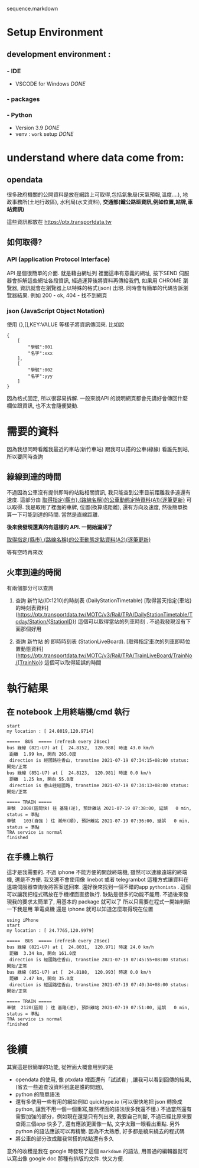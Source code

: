 sequence.markdown
# Setup Environment
## development environment :
### - IDE
- VSCODE for Windows *DONE*
### - packages

### - Python
- Version 3.9  *DONE*
- venv : `work` setup *DONE*

# understand where data come from:
## opendata
很多政府機關的公開資料是放在網路上可取得,包括氣象局(天氣預報,溫度....), 地政事務所(土地行政區), 水利局(水文資料), __交通部(鐵公路班資訊,例如位置,站牌,車站資訊)__

這些資訊都放在 https://ptx.transportdata.tw

## 如何取得?
### API (application Protocol Interface)
API 是個很簡單的介面. 就是藉由網址列 裡面這串有意義的網址, 按下SEND 伺服器會拆解這些網址各段資訊, 經過運算後將資料再傳給我們, 如果用 CHROME 瀏覽器, 資訊就會在瀏覽器上以特殊的格式(json) 出現. 同時會有簡單的代碼告訴瀏覽器結果. 例如 200 - ok, 404 - 找不到網頁

### json (JavaScript Object Notation)
使用 {},[],KEY:VALUE 等樣子將資訊傳回來. 比如說
```
{
    [
        "學號":001
        "名字":xxx
    ],
    [
        "學號":002
        "名字":yyy
    ]
}
```
因為格式固定, 所以很容易拆解. 一般來說API 的說明網頁都會先講好會傳回什麼欄位跟資訊, 也不太會隨便變動.

# 需要的資料
因為我想同時看離我最近的車站(新竹車站) 跟我可以搭的公車(綠線) 看誰先到站, 所以要同時查詢

## 綠線到達的時間 
  不過因為公車沒有提供即時的站點相關資訊, 我只能查到公車目前距離我多遠還有速度. 這部分由 
[取得指定{縣市},{路線名稱}的公車動態定時資料(A1){逐筆更新}](https://ptx.transportdata.tw/MOTC/v2/Bus/RealTimeByFrequency/Streaming/City/{City}/{RouteName})
可以取得. 我是取用了裡面的車牌, 位置(換算成距離), 還有方向及速度, 然後簡單換算一下可能到達的時間. 當然是直線距離.

**後來我發現還真的有這樣的 API. 一開始漏掉了**

[取得指定{縣市},{路線名稱}的公車動態定點資料(A2){逐筆更新}](https://ptx.transportdata.tw/MOTC/v2/Bus/RealTimeNearStop/Streaming/City/{City}/{RouteName})

等有空時再來改

## 火車到達的時間

有兩個部分可以查詢

1. 查詢 新竹站(ID:1210)的時刻表 (DailyStationTimetable)
[取得當天指定{車站}的時刻表資料] (https://ptx.transportdata.tw/MOTC/v3/Rail/TRA/DailyStationTimetable/Today/Station/{StationID})
這個可以取得當站的列車時刻 . 不過我發現沒有下面那個好用

2. 查詢 新竹站 的 即時時刻表 (StationLiveBoard). 
[取得指定車次的列車即時位置動態資料] (https://ptx.transportdata.tw/MOTC/v3/Rail/TRA/TrainLiveBoard/TrainNo/{TrainNo})
這個可以取得延誤的時間

# 執行結果

## 在 notebook 上用終端機/cmd 執行
```
start
my location : [ 24.8019,120.9714]

=====  BUS  ===== (refresh every 20sec)
bus 綠線 (821-U7) at [  24.8152,  120.988] 時速 43.0 km/h
 距離  1.99 km, 開向 265.0度
 direction is 經國路往香山, transtime 2021-07-19 07:34:15+08:00 status:開始/正常
bus 綠線 (851-U7) at [  24.8123,  120.981] 時速 0.0 km/h
 距離  1.25 km, 開向 55.0度
 direction is 香山往經國路, transtime 2021-07-19 07:34:13+08:00 status:開始/正常

===== TRAIN =====
車號  2008(區間快) 往 基隆(逆), 預計離站 2021-07-19 07:38:00, 延誤   0 min, status = 準點
車號   103(自強 ) 往 潮州(順), 預計離站 2021-07-19 07:36:00, 延誤   0 min, status = 準點
TRA service is normal
finished
```

## 在手機上執行

這才是我需要的. 不過 iphone 不能方便的開啟終端機, 雖然可以連線遠端的終端機, 還是不方便. 我又還不會使用像 linebot 或者 telegrambot 這種方式讓資料在遠端伺服器查詢後將答案送回來. 還好後來找到一個不錯的app `pythonista` . 這個可以讓我把程式碼放在手機裡面直接執行. 缺點是很多的功能不能用. 不過後來發現我的要求太簡單了, 用基本的 package 就可以了
所以只需要在程式一開始判斷一下我是用 筆電桌機 還是 iphone 就可以知道怎麼取得現在位置

```
using iPhone
start
my location : [ 24.7765,120.9979]

=====  BUS  ===== (refresh every 20sec)
bus 綠線 (821-U7) at [  24.8031,  120.971] 時速 24.0 km/h
 距離  3.34 km, 開向 161.0度
 direction is 經國路往香山, transtime 2021-07-19 07:45:55+08:00 status:開始/正常
bus 綠線 (851-U7) at [  24.8188,  120.993] 時速 0.0 km/h
 距離  2.47 km, 開向 35.0度
 direction is 經國路往香山, transtime 2021-07-19 07:40:34+08:00 status:開始/正常

===== TRAIN =====
車號  2120(區間 ) 往 基隆(逆), 預計離站 2021-07-19 07:51:00, 延誤   0 min, status = 準點
TRA service is normal
finished
```

# 後續 
其實這是很簡單的功能, 從裡面大概會用到的是 
- opendata 的使用, 像 ptxdata 裡面還有「試試看」,讓我可以看到回傳的結果, (省去一些追查沒資料到底是誰的問題), 
- python 的簡單語法 
- 還有多使用一些有用的網站例如 quicktype.io (可以很快地把 json 轉換成python, 讓我不用一個一個重寫,雖然裡面的語法很多我還不懂.)
不過當然還有需要加強的部分，例如現在還是只有列出來, 我要自己判斷, 不過已經比原來要查兩三個app 快多了, 還有應該更圖像一點, 文字太難一眼看出重點. 另外python 的語法應該可以再精簡. 因為不太熟悉, 好多都是繞來繞去的程式碼
- 將公車的部分改成離我常搭的站點還有多久

意外的收穫是我在 google 時發現了這個 `markdown` 的語法, 用普通的編輯器就可以寫出像 google doc 那種有排版的文件. 快又方便.
